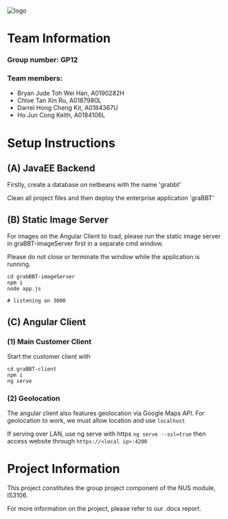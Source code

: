 ![logo](https://i.imgur.com/WtqFOwP.png)

# Team Information

### Group number: GP12 
### Team members:
- Bryan Jude Toh Wei Han, A0190282H
- Chloe Tan Xin Ru, A0187980L
- Darrel Hong Cheng Kit, A0184367U
- Ho Jun Cong Keith, A0184106L 

# Setup Instructions

## (A) JavaEE Backend

Firstly, create a database on netbeans with the name 'grabbt'

Clean all project files and then deploy the enterprise application 'graBBT'

## (B) Static Image Server

For images on the Angular Client to load, please run the static image server in graBBT-imageServer first in a separate cmd window.

Please do not close or terminate the window while the application is running.

```
cd grabBBT-imageServer
npm i
node app.js

# listening on 3000
```

## (C) Angular Client

### (1) Main Customer Client

Start the customer client with

```
cd graBBT-client
npm i
ng serve
```

### (2) Geolocation

The angular client also features geolocation via Google Maps API. 
For geolocation to work, we must allow location and use `localhost`

If serving over LAN, use ng serve with https
`ng serve --ssl=true`
then access website through
`https://<local ip>:4200`


# Project Information
This project constitutes the group project component of the NUS module, IS3106.

For more information on the project, please refer to our .docx report.

